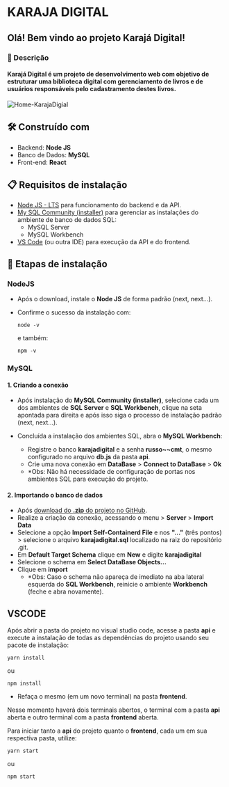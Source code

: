 # KARAJA DIGITAL
## Olá! Bem vindo ao projeto Karajá Digital!

### 📕 Descrição
#### Karajá Digital é um projeto de desenvolvimento web com objetivo de estruturar uma biblioteca digital com gerenciamento de livros e de usuários responsáveis pelo cadastramento destes livros.

![Home-KarajaDigial](https://onedrive.live.com/embed?resid=A354D07AC62B3483%21534183&authkey=%21AMkE0TtvdxD0Bow&width=5120&height=5376)

## 🛠 Construído com
- Backend: **Node JS**
- Banco de Dados: **MySQL**
- Front-end: **React**

## 📋 Requisitos de instalação 

- [Node JS - LTS](https://nodejs.org/en/download) para funcionamento do backend e da API.
- [My SQL Community (installer)](https://dev.mysql.com/downloads/installer/) para gerenciar as instalações do ambiente de banco de dados SQL:
    - MySQL Server
    - MySQL Workbench
- [VS Code](https://code.visualstudio.com/download) (ou outra IDE) para execução da API e do frontend.

## 🔧 Etapas de instalação

### NodeJS
- Após o download, instale o  **Node JS** de forma padrão (next, next...).
- Confirme o sucesso da instalação com:

    ```
    node -v
    ```
    e também:
    ```
    npm -v
    ```

### MySQL
#### 1. Criando a conexão
- Após instalação do **MySQL Community (installer)**, selecione cada um dos ambientes de **SQL Server** e **SQL Workbench**, clique na seta apontada para direita e após isso siga o processo de instalação padrão (next, next...).


- Concluída a instalação dos ambientes SQL, abra o **MySQL Workbench**:
    - Registre o banco **karajadigital** e a senha **russo~~cmt**, o mesmo configurado no arquivo **db.js** da pasta **api**.
    - Crie uma nova conexão em **DataBase** > **Connect to DataBase** > **Ok**
    - *Obs: Não há necessidade de configuração de portas nos ambientes SQL para execução do projeto.

#### 2. Importando o banco de dados
- Após [download do **.zip** do projeto no GitHub](https://github.com/joaosour/karajadigital/archive/refs/heads/main.zip).
- Realize a criação da conexão, acessando o menu > **Server** > **Import Data**
- Selecione a opção **Import Self-Containerd File** e nos **"..."** (três pontos) > selecione o arquivo **karajadigital.sql** localizado na raiz do repositório .git.
- Em **Default Target Schema** clique em **New** e digite **karajadigital**
- Selecione o schema em **Select DataBase Objects...**
- Clique em **import**
    - *Obs: Caso o schema não apareça de imediato na aba lateral esquerda do **SQL Workbench**, reinicie o ambiente **Workbench** (feche e abra novamente).

## VSCODE
 Após abrir a pasta do projeto no visual studio code, acesse a pasta **api**  e execute a instalação de todas as dependências do projeto usando seu pacote de instalação:
```
yarn install  
```
ou
```
npm install  
```
- Refaça o mesmo (em um novo terminal) na pasta **frontend**.

Nesse momento haverá dois terminais abertos, o terminal com a pasta **api** aberta e outro terminal com a pasta **frontend** aberta.

Para iniciar tanto a **api** do projeto quanto o **frontend**, cada um em sua respectiva pasta, utilize:
```
yarn start
```
ou
```
npm start
```
